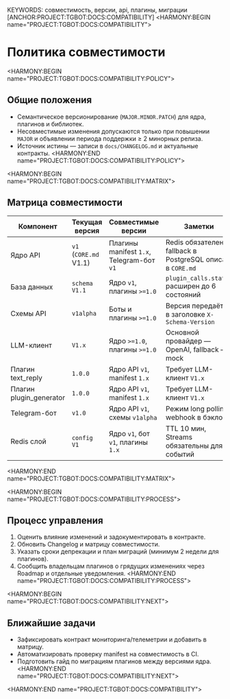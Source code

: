 KEYWORDS: совместимость, версии, api, плагины, миграции
[ANCHOR:PROJECT:TGBOT:DOCS:COMPATIBILITY]
<HARMONY:BEGIN name="PROJECT:TGBOT:DOCS:COMPATIBILITY">
# Политика совместимости

<HARMONY:BEGIN name="PROJECT:TGBOT:DOCS:COMPATIBILITY:POLICY">
## Общие положения
- Семантическое версионирование (`MAJOR.MINOR.PATCH`) для ядра, плагинов и библиотек.
- Несовместимые изменения допускаются только при повышении `MAJOR` и объявлении периода поддержки ≥ 2 минорных релиза.
- Источник истины — записи в `docs/CHANGELOG.md` и актуальные контракты.
<HARMONY:END name="PROJECT:TGBOT:DOCS:COMPATIBILITY:POLICY">

<HARMONY:BEGIN name="PROJECT:TGBOT:DOCS:COMPATIBILITY:MATRIX">
## Матрица совместимости
| Компонент | Текущая версия | Совместимые версии | Заметки |
|-----------|----------------|--------------------|---------|
| Ядро API | `v1` (`CORE.md` V1.1) | Плагины manifest `1.x`, Telegram-бот `v1` | Redis обязателен, fallback в PostgreSQL описан в `CORE.md` |
| База данных | `schema V1.1` | Ядро `v1`, плагины `>=1.0` | `plugin_calls.status` расширен до 6 состояний |
| Схемы API | `v1alpha` | Боты и плагины `>=1.0` | Версия передаётся в заголовке `X-Schema-Version` |
| LLM-клиент | `V1.x` | Ядро `>=1.0`, плагины `>=1.0` | Основной провайдер — OpenAI, fallback — mock |
| Плагин text_reply | `1.0.0` | Ядро API `v1`, manifest `1.x` | Требует LLM-клиент `V1.x` |
| Плагин plugin_generator | `1.0.0` | Ядро API `v1`, manifest `1.x` | Требует LLM-клиент `V1.x` |
| Telegram-бот | `v1.0` | Ядро API `v1`, схемы `v1alpha` | Режим long polling, webhook в бэклоге |
| Redis слой | `config V1` | Ядро `v1`, бот `v1`, плагины `1.x` | TTL 10 мин, Streams обязательны для событий |
<HARMONY:END name="PROJECT:TGBOT:DOCS:COMPATIBILITY:MATRIX">

<HARMONY:BEGIN name="PROJECT:TGBOT:DOCS:COMPATIBILITY:PROCESS">
## Процесс управления
1. Оценить влияние изменений и задокументировать в контракте.
2. Обновить Changelog и матрицу совместимости.
3. Указать сроки депрекации и план миграций (минимум 2 недели для плагинов).
4. Сообщить владельцам плагинов о грядущих изменениях через Roadmap и отдельные уведомления.
<HARMONY:END name="PROJECT:TGBOT:DOCS:COMPATIBILITY:PROCESS">

<HARMONY:BEGIN name="PROJECT:TGBOT:DOCS:COMPATIBILITY:NEXT">
## Ближайшие задачи
- Зафиксировать контракт мониторинга/телеметрии и добавить в матрицу.
- Автоматизировать проверку manifest на совместимость в CI.
- Подготовить гайд по миграциям плагинов между версиями ядра.
<HARMONY:END name="PROJECT:TGBOT:DOCS:COMPATIBILITY:NEXT">

<HARMONY:END name="PROJECT:TGBOT:DOCS:COMPATIBILITY">
